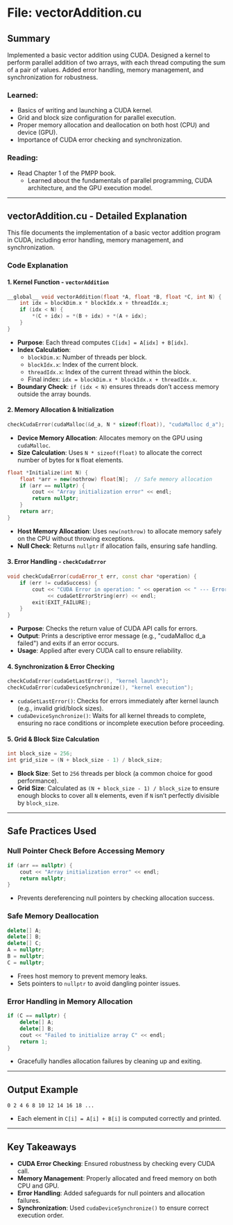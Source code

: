 # File: vectorAddition.cu

## Summary
Implemented a basic vector addition using CUDA. Designed a kernel to perform parallel addition of two arrays, with each thread computing the sum of a pair of values. Added error handling, memory management, and synchronization for robustness.

### Learned:
- Basics of writing and launching a CUDA kernel.
- Grid and block size configuration for parallel execution.
- Proper memory allocation and deallocation on both host (CPU) and device (GPU).
- Importance of CUDA error checking and synchronization.

### Reading:
- Read Chapter 1 of the PMPP book.
  - Learned about the fundamentals of parallel programming, CUDA architecture, and the GPU execution model.

---

## vectorAddition.cu - Detailed Explanation
This file documents the implementation of a basic vector addition program in CUDA, including error handling, memory management, and synchronization.

### Code Explanation

#### 1. Kernel Function - `vectorAddition`
```cpp
__global__ void vectorAddition(float *A, float *B, float *C, int N) {
    int idx = blockDim.x * blockIdx.x + threadIdx.x;
    if (idx < N) {
        *(C + idx) = *(B + idx) + *(A + idx);
    }
}
```
- **Purpose**: Each thread computes `C[idx] = A[idx] + B[idx]`.
- **Index Calculation**:  
  - `blockDim.x`: Number of threads per block.  
  - `blockIdx.x`: Index of the current block.  
  - `threadIdx.x`: Index of the current thread within the block.  
  - Final index: `idx = blockDim.x * blockIdx.x + threadIdx.x`.
- **Boundary Check**: `if (idx < N)` ensures threads don’t access memory outside the array bounds.

#### 2. Memory Allocation & Initialization
```cpp
checkCudaError(cudaMalloc(&d_a, N * sizeof(float)), "cudaMalloc d_a");
```
- **Device Memory Allocation**: Allocates memory on the GPU using `cudaMalloc`.
- **Size Calculation**: Uses `N * sizeof(float)` to allocate the correct number of bytes for `N` float elements.

```cpp
float *Initialize(int N) {
    float *arr = new(nothrow) float[N];  // Safe memory allocation
    if (arr == nullptr) {
        cout << "Array initialization error" << endl;
        return nullptr;
    }
    return arr;
}
```
- **Host Memory Allocation**: Uses `new(nothrow)` to allocate memory safely on the CPU without throwing exceptions.
- **Null Check**: Returns `nullptr` if allocation fails, ensuring safe handling.

#### 3. Error Handling - `checkCudaError`
```cpp
void checkCudaError(cudaError_t err, const char *operation) {
    if (err != cudaSuccess) {
        cout << "CUDA Error in operation: " << operation << " --- Error: "
             << cudaGetErrorString(err) << endl;
        exit(EXIT_FAILURE);
    }
}
```
- **Purpose**: Checks the return value of CUDA API calls for errors.
- **Output**: Prints a descriptive error message (e.g., "cudaMalloc d_a failed") and exits if an error occurs.
- **Usage**: Applied after every CUDA call to ensure reliability.

#### 4. Synchronization & Error Checking
```cpp
checkCudaError(cudaGetLastError(), "kernel launch");
checkCudaError(cudaDeviceSynchronize(), "kernel execution");
```
- `cudaGetLastError()`: Checks for errors immediately after kernel launch (e.g., invalid grid/block sizes).
- `cudaDeviceSynchronize()`: Waits for all kernel threads to complete, ensuring no race conditions or incomplete execution before proceeding.

#### 5. Grid & Block Size Calculation
```cpp
int block_size = 256;
int grid_size = (N + block_size - 1) / block_size;
```
- **Block Size**: Set to `256` threads per block (a common choice for good performance).
- **Grid Size**: Calculated as `(N + block_size - 1) / block_size` to ensure enough blocks to cover all `N` elements, even if `N` isn’t perfectly divisible by `block_size`.

---

## Safe Practices Used

### Null Pointer Check Before Accessing Memory
```cpp
if (arr == nullptr) {
    cout << "Array initialization error" << endl;
    return nullptr;
}
```
- Prevents dereferencing null pointers by checking allocation success.

### Safe Memory Deallocation
```cpp
delete[] A;
delete[] B;
delete[] C;
A = nullptr;
B = nullptr;
C = nullptr;
```
- Frees host memory to prevent memory leaks.
- Sets pointers to `nullptr` to avoid dangling pointer issues.

### Error Handling in Memory Allocation
```cpp
if (C == nullptr) {
    delete[] A;
    delete[] B;
    cout << "Failed to initialize array C" << endl;
    return 1;
}
```
- Gracefully handles allocation failures by cleaning up and exiting.

---

## Output Example
```
0 2 4 6 8 10 12 14 16 18 ...
```
- Each element in `C[i] = A[i] + B[i]` is computed correctly and printed.

---

## Key Takeaways
- **CUDA Error Checking**: Ensured robustness by checking every CUDA call.
- **Memory Management**: Properly allocated and freed memory on both CPU and GPU.
- **Error Handling**: Added safeguards for null pointers and allocation failures.
- **Synchronization**: Used `cudaDeviceSynchronize()` to ensure correct execution order.

